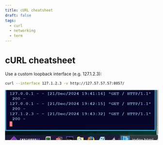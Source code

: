 ```yaml
---
title: cURL cheatsheet
draft: false
tags:
  - curl
  - networking
  - term
---
```


# cURL cheatsheet

Use a custom loopback interface (e.g. 127.1.2.3):
```sh
curl --interface 127.1.2.3 -v http://127.57.57.57:8057/
```

![Example screenshot](./img/curl-interface.png)
